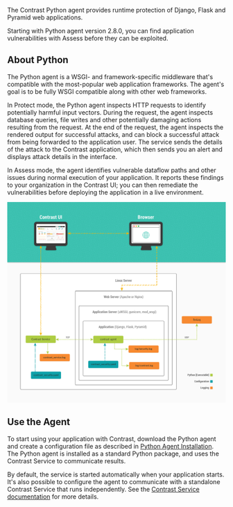 <!-- 
title: "Python Agent Overview "
description: "About the Python agent"
tags: "installation python agent overview"
-->

The Contrast Python agent provides runtime protection of Django, Flask and Pyramid web applications.

Starting with Python agent version 2.8.0, you can find application vulnerabilities with
Assess before they can be exploited.

## About Python 

The Python agent is a WSGI- and framework-specific middleware that's compatible with the most-popular web application frameworks. The agent's goal is to be fully WSGI compatible along with other web frameworks. 

In Protect mode, the Python agent inspects HTTP requests to identify potentially harmful input vectors. During the request, the agent inspects database queries, file writes and other potentially damaging actions resulting from the request. At the end of the request, the agent inspects the rendered output for successful attacks, and can block a successful attack from being forwarded to the application user. The service sends the details of the attack to the Contrast application, which then sends you an alert and displays attack details in the interface.

In Assess mode, the agent identifies vulnerable dataflow paths and other issues during normal execution of your application. It reports these findings to your organization in the Contrast UI; you can then remediate the vulnerabilities before deploying the application in a live environment.

<a href="assets/images/Python-agent-arch.png" rel="lightbox" title="Python agent architecture"><img class="thumbnail" src="assets/images/Python-agent-arch.png"/></a>

## Use the Agent 

To start using your application with Contrast, download the Python agent and create a configuration file as described in [Python Agent Installation](installation-python.html#python-install). The Python agent is installed as a standard Python package, and uses the Contrast Service to communicate results.

By default, the service is started automatically when your application starts. It's also possible to configure the agent to communicate with a standalone Contrast Service that runs independently. See the [Contrast Service documentation](installation-service.html#service-overview) for more details.

